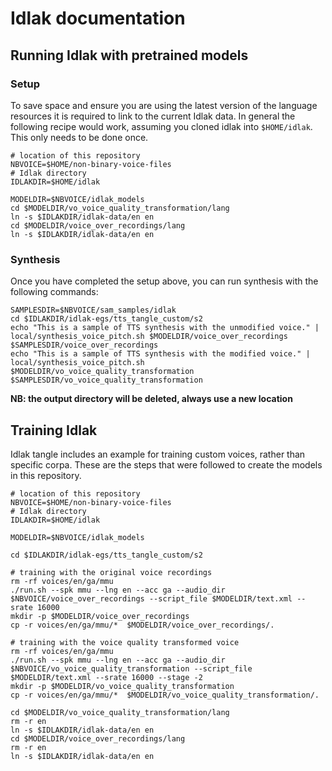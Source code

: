 # Idlak documentation

## Running Idlak with pretrained models

### Setup

To save space and ensure you are using the latest version of the language resources it is required to link to the current Idlak data.
In general the following recipe would work, assuming you cloned idlak into `$HOME/idlak`. This only needs to be done once.

```
# location of this repository 
NBVOICE=$HOME/non-binary-voice-files
# Idlak directory
IDLAKDIR=$HOME/idlak

MODELDIR=$NBVOICE/idlak_models
cd $MODELDIR/vo_voice_quality_transformation/lang
ln -s $IDLAKDIR/idlak-data/en en
cd $MODELDIR/voice_over_recordings/lang
ln -s $IDLAKDIR/idlak-data/en en
```

### Synthesis

Once you have completed the setup above, you can run synthesis with the following commands:

```
SAMPLESDIR=$NBVOICE/sam_samples/idlak
cd $IDLAKDIR/idlak-egs/tts_tangle_custom/s2
echo "This is a sample of TTS synthesis with the unmodified voice." | local/synthesis_voice_pitch.sh $MODELDIR/voice_over_recordings $SAMPLESDIR/voice_over_recordings
echo "This is a sample of TTS synthesis with the modified voice." | local/synthesis_voice_pitch.sh $MODELDIR/vo_voice_quality_transformation $SAMPLESDIR/vo_voice_quality_transformation
```
**NB: the output directory will be deleted, always use a new location**

## Training Idlak

Idlak tangle includes an example for training custom voices, rather than specific corpa.
These are the steps that were followed to create the models in this repository.

```
# location of this repository 
NBVOICE=$HOME/non-binary-voice-files
# Idlak directory
IDLAKDIR=$HOME/idlak

MODELDIR=$NBVOICE/idlak_models

cd $IDLAKDIR/idlak-egs/tts_tangle_custom/s2

# training with the original voice recordings
rm -rf voices/en/ga/mmu
./run.sh --spk mmu --lng en --acc ga --audio_dir $NBVOICE/voice_over_recordings --script_file $MODELDIR/text.xml --srate 16000
mkdir -p $MODELDIR/voice_over_recordings
cp -r voices/en/ga/mmu/*  $MODELDIR/voice_over_recordings/.

# training with the voice quality transformed voice
rm -rf voices/en/ga/mmu
./run.sh --spk mmu --lng en --acc ga --audio_dir $NBVOICE/vo_voice_quality_transformation --script_file $MODELDIR/text.xml --srate 16000 --stage -2
mkdir -p $MODELDIR/vo_voice_quality_transformation
cp -r voices/en/ga/mmu/*  $MODELDIR/vo_voice_quality_transformation/.

cd $MODELDIR/vo_voice_quality_transformation/lang
rm -r en
ln -s $IDLAKDIR/idlak-data/en en
cd $MODELDIR/voice_over_recordings/lang
rm -r en
ln -s $IDLAKDIR/idlak-data/en en
```





